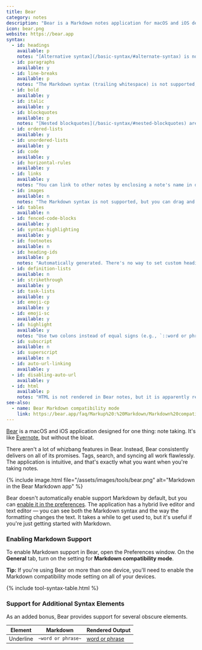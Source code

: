 ```yaml
---
title: Bear
category: notes
description: "Bear is a Markdown notes application for macOS and iOS devices."
icon: bear.png
website: https://bear.app
syntax:
  - id: headings
    available: p
    notes: "[Alternative syntax](/basic-syntax/#alternate-syntax) is not supported."
  - id: paragraphs
    available: y
  - id: line-breaks
    available: p
    notes: "The Markdown syntax (trailing whitespace) is not supported, but you can press the Return key once to achieve the same result."
  - id: bold
    available: y
  - id: italic
    available: y
  - id: blockquotes
    available: p
    notes: "[Nested blockquotes](/basic-syntax/#nested-blockquotes) are not supported."
  - id: ordered-lists
    available: y
  - id: unordered-lists
    available: y
  - id: code
    available: y
  - id: horizontal-rules
    available: y
  - id: links
    available: y
    notes: "You can link to other notes by enclosing a note's name in double brackets (i.e., `[[note-name]]`)."
  - id: images
    available: n
    notes: "The Markdown syntax is not supported, but you can drag and drop images into a note."
  - id: tables
    available: n
  - id: fenced-code-blocks
    available: y
  - id: syntax-highlighting
    available: y
  - id: footnotes
    available: n
  - id: heading-ids
    available: p
    notes: "Automatically generated. There's no way to set custom heading IDs. You can copy a link to a heading by clicking the **H#** symbol next to the heading in the margin and selecting **Copy Link to Here**. See the [documentation](https://bear.app/faq/Tags%20&%20Linking/How%20to%20link%20notes%20together/) for more information."
  - id: definition-lists
    available: n
  - id: strikethrough
    available: y
  - id: task-lists
    available: y
  - id: emoji-cp
    available: y
  - id: emoji-sc
    available: y
  - id: highlight
    available: y
    notes: "Use two colons instead of equal signs (e.g., `::word or phrase::`)."
  - id: subscript
    available: n
  - id: superscript
    available: n
  - id: auto-url-linking
    available: y
  - id: disabling-auto-url
    available: y
  - id: html
    available: p
    notes: "HTML is not rendered in Bear notes, but it is apparently rendered in the HTML output from exported notes."
see-also:
  - name: Bear Markdown compatibility mode
    link: https://bear.app/faq/Markup%20:%20Markdown/Markdown%20compatibility%20mode/
---
```


[Bear](https://bear.app) is a macOS and iOS application designed for one thing: note taking. It's like [Evernote](https://evernote.com/), but without the bloat.

There aren't a lot of whizbang features in Bear. Instead, Bear consistently delivers on all of its promises. Tags, search, and syncing all work flawlessly. The application is intuitive, and that's exactly what you want when you're taking notes.

{% include image.html file="/assets/images/tools/bear.png" alt="Markdown in the Bear Markdown app" %}

Bear doesn't automatically enable support Markdown by default, but you can [enable it in the preferences](#enabling-markdown-support). The application has a hybrid live editor and text editor — you can see both the Markdown syntax and the way the formatting changes the text. It takes a while to get used to, but it's useful if you're just getting started with Markdown.

### Enabling Markdown Support

To enable Markdown support in Bear, open the Preferences window. On the **General** tab, turn on the setting for **Markdown compatibility mode**.

<div class="alert alert-success">
  <i class="fas fa-lightbulb"></i> <strong>Tip:</strong> If you're using Bear on more than one device, you'll need to enable the Markdown compatibility mode setting on all of your devices.
</div>

{% include tool-syntax-table.html %}

### Support for Additional Syntax Elements

As an added bonus, Bear provides support for several obscure elements.

<table class="table table-bordered" style="font-size: 14px">
  <thead class="thead-light">
    <tr>
      <th>Element</th>
      <th>Markdown</th>
      <th>Rendered Output</th>
    </tr>
  </thead>
  <tbody>
    <tr>
      <td>Underline</td>
      <td><code>~word or phrase~</code></td>
      <td><ins>word or phrase</ins></td>
    </tr>
  </tbody>
</table>
